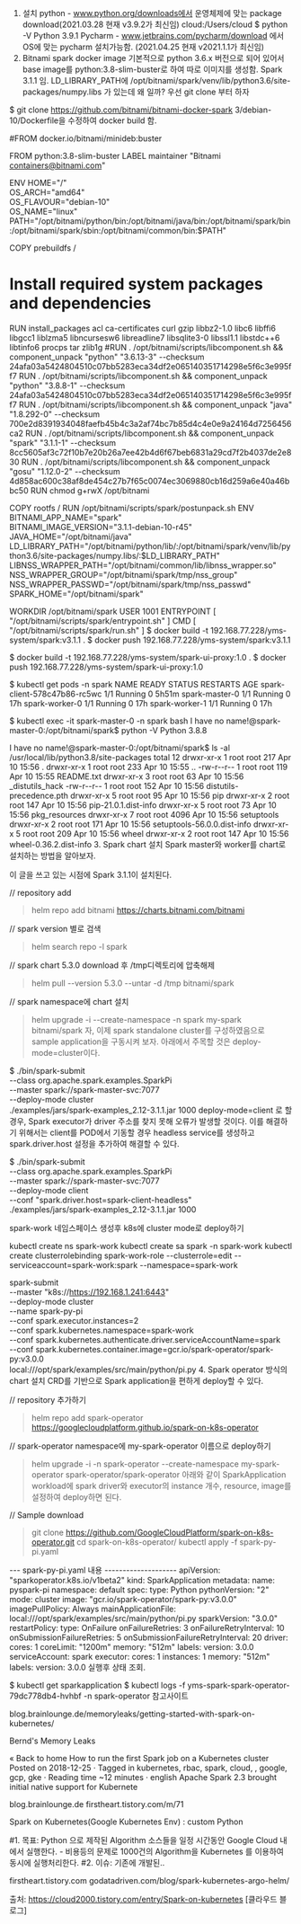 1. 설치
python - www.python.org/downloads에서 운영체제에 맞는 package download(2021.03.28 현재 v3.9.2가 최신임)
cloud:/Users/cloud $ python -V
Python 3.9.1
Pycharm - www.jetbrains.com/pycharm/download 에서 OS에 맞는 pycharm 설치가능함. (2021.04.25 현재 v2021.1.1가 최신임)
2. Bitnami spark docker image
기본적으로 python 3.6.x 버전으로 되어 있어서 base image를 python:3.8-slim-buster로 하여 따로 이미지를 생성함.
Spark 3.1.1 임.
LD_LIBRARY_PATH에 /opt/bitnami/spark/venv/lib/python3.6/site-packages/numpy.libs 가 있는데 왜 일까?
우선 git clone 부터 하자

$ git clone https://github.com/bitnami/bitnami-docker-spark
3/debian-10/Dockerfile을 수정하여 docker build 함.

#FROM docker.io/bitnami/minideb:buster

FROM python:3.8-slim-buster
LABEL maintainer "Bitnami <containers@bitnami.com>"

ENV HOME="/" \
    OS_ARCH="amd64" \
    OS_FLAVOUR="debian-10" \
    OS_NAME="linux" \
    PATH="/opt/bitnami/python/bin:/opt/bitnami/java/bin:/opt/bitnami/spark/bin:/opt/bitnami/spark/sbin:/opt/bitnami/common/bin:$PATH"

COPY prebuildfs /
# Install required system packages and dependencies
RUN install_packages acl ca-certificates curl gzip libbz2-1.0 libc6 libffi6 libgcc1 liblzma5 libncursesw6 libreadline7 libsqlite3-0 libssl1.1 libstdc++6 libtinfo6 procps tar zlib1g
#RUN . /opt/bitnami/scripts/libcomponent.sh && component_unpack "python" "3.6.13-3" --checksum 24afa03a5424804510c07bb5283eca34df2e065140351714298e5f6c3e995ff7
RUN . /opt/bitnami/scripts/libcomponent.sh && component_unpack "python" "3.8.8-1" --checksum 24afa03a5424804510c07bb5283eca34df2e065140351714298e5f6c3e995ff7
RUN . /opt/bitnami/scripts/libcomponent.sh && component_unpack "java" "1.8.292-0" --checksum 700e2d8391934048faefb45b4c3a2af74bc7b85d4c4e0e9a24164d7256456ca2
RUN . /opt/bitnami/scripts/libcomponent.sh && component_unpack "spark" "3.1.1-1" --checksum 8cc5605af3c72f10b7e20b26a7ee42b4d6f67beb6831a29cd7f2b4037de2e830
RUN . /opt/bitnami/scripts/libcomponent.sh && component_unpack "gosu" "1.12.0-2" --checksum 4d858ac600c38af8de454c27b7f65c0074ec3069880cb16d259a6e40a46bbc50
RUN chmod g+rwX /opt/bitnami

COPY rootfs /
RUN /opt/bitnami/scripts/spark/postunpack.sh
ENV BITNAMI_APP_NAME="spark" \
    BITNAMI_IMAGE_VERSION="3.1.1-debian-10-r45" \
    JAVA_HOME="/opt/bitnami/java" \
    LD_LIBRARY_PATH="/opt/bitnami/python/lib/:/opt/bitnami/spark/venv/lib/python3.6/site-packages/numpy.libs/:$LD_LIBRARY_PATH" \
    LIBNSS_WRAPPER_PATH="/opt/bitnami/common/lib/libnss_wrapper.so" \
    NSS_WRAPPER_GROUP="/opt/bitnami/spark/tmp/nss_group" \
    NSS_WRAPPER_PASSWD="/opt/bitnami/spark/tmp/nss_passwd" \
    SPARK_HOME="/opt/bitnami/spark"

WORKDIR /opt/bitnami/spark
USER 1001
ENTRYPOINT [ "/opt/bitnami/scripts/spark/entrypoint.sh" ]
CMD [ "/opt/bitnami/scripts/spark/run.sh" ]
$ docker build -t 192.168.77.228/yms-system/spark:v3.1.1 .
$ docker push 192.168.77.228/yms-system/spark:v3.1.1

$ docker build -t 192.168.77.228/yms-system/spark-ui-proxy:1.0 .
$ docker push 192.168.77.228/yms-system/spark-ui-proxy:1.0

$ kubectl get pods -n spark
NAME                           READY   STATUS    RESTARTS   AGE
spark-client-578c47b86-rc5wc   1/1     Running   0          5h51m
spark-master-0                 1/1     Running   0          17h
spark-worker-0                 1/1     Running   0          17h
spark-worker-1                 1/1     Running   0          17h

$ kubectl exec -it spark-master-0 -n spark bash
I have no name!@spark-master-0:/opt/bitnami/spark$ python -V
Python 3.8.8

I have no name!@spark-master-0:/opt/bitnami/spark$ ls -al /usr/local/lib/python3.8/site-packages
total 12
drwxr-xr-x 1 root root  217 Apr 10 15:56 .
drwxr-xr-x 1 root root  233 Apr 10 15:55 ..
-rw-r--r-- 1 root root  119 Apr 10 15:55 README.txt
drwxr-xr-x 3 root root   63 Apr 10 15:56 _distutils_hack
-rw-r--r-- 1 root root  152 Apr 10 15:56 distutils-precedence.pth
drwxr-xr-x 5 root root   95 Apr 10 15:56 pip
drwxr-xr-x 2 root root  147 Apr 10 15:56 pip-21.0.1.dist-info
drwxr-xr-x 5 root root   73 Apr 10 15:56 pkg_resources
drwxr-xr-x 7 root root 4096 Apr 10 15:56 setuptools
drwxr-xr-x 2 root root  171 Apr 10 15:56 setuptools-56.0.0.dist-info
drwxr-xr-x 5 root root  209 Apr 10 15:56 wheel
drwxr-xr-x 2 root root  147 Apr 10 15:56 wheel-0.36.2.dist-info
3. Spark chart 설치
Spark master와 worker를 chart로 설치하는 방법을 알아보자.

이 글을 쓰고 있는 시점에 Spark 3.1.1이 설치된다.

// repository add
> helm repo add bitnami https://charts.bitnami.com/bitnami

// spark version 별로 검색
> helm search repo -l spark

// spark chart 5.3.0 download 후 /tmp디렉토리에 압축해제
> helm pull --version 5.3.0 --untar -d /tmp bitnami/spark

// spark namespace에 chart 설치
> helm upgrade -i --create-namespace -n spark my-spark bitnami/spark
자, 이제 spark standalone cluster를 구성하였음으로 sample application을 구동시켜 보자. 아래에서 주목할 것은 deploy-mode=cluster이다.

$ ./bin/spark-submit \
 --class org.apache.spark.examples.SparkPi \
 --master spark://spark-master-svc:7077 \
 --deploy-mode cluster \
 ./examples/jars/spark-examples_2.12-3.1.1.jar 1000
deploy-mode=client 로 할 경우, Spark executor가 driver 주소를 찾지 못해 오류가 발생할 것이다. 이를 해결하기 위해서는 client를 POD에서 기동할 경우 headless service를 생성하고 spark.driver.host 설정을 추가하여 해결할 수 있다.

$ ./bin/spark-submit \
 --class org.apache.spark.examples.SparkPi \
 --master spark://spark-master-svc:7077 \
 --deploy-mode client \
 --conf "spark.driver.host=spark-client-headless" \
 ./examples/jars/spark-examples_2.12-3.1.1.jar 1000
 

 

spark-work 네임스페이스 생성후 k8s에 cluster mode로 deploy하기

kubectl create ns spark-work
kubectl create sa spark -n spark-work
kubectl create clusterrolebinding spark-work-role --clusterrole=edit --serviceaccount=spark-work:spark --namespace=spark-work

spark-submit \
--master "k8s://https://192.168.1.241:6443" \
--deploy-mode cluster \
--name spark-py-pi \
--conf spark.executor.instances=2 \
--conf spark.kubernetes.namespace=spark-work \
--conf spark.kubernetes.authenticate.driver.serviceAccountName=spark \
--conf spark.kubernetes.container.image=gcr.io/spark-operator/spark-py:v3.0.0 \
local:///opt/spark/examples/src/main/python/pi.py
4. Spark operator 방식의 chart 설치
CRD를 기반으로 Spark application을 편하게 deploy할 수 있다.

// repository 추가하기
> helm repo add spark-operator https://googlecloudplatform.github.io/spark-on-k8s-operator

// spark-operator namespace에 my-spark-operator 이름으로 deploy하기
> helm upgrade -i -n spark-operator --create-namespace my-spark-operator spark-operator/spark-operator 
아래와 같이 SparkApplication workload에 spark driver와 executor의 instance 개수, resource, image를 설정하여 deploy하면 된다.

// Sample download
> git clone https://github.com/GoogleCloudPlatform/spark-on-k8s-operator.git
> cd spark-on-k8s-operator/
> kubectl apply -f spark-py-pi.yaml

--- spark-py-pi.yaml 내용 --------------------
apiVersion: "sparkoperator.k8s.io/v1beta2"
kind: SparkApplication
metadata:
  name: pyspark-pi
  namespace: default
spec:
  type: Python
  pythonVersion: "2"
  mode: cluster
  image: "gcr.io/spark-operator/spark-py:v3.0.0"
  imagePullPolicy: Always
  mainApplicationFile: local:///opt/spark/examples/src/main/python/pi.py
  sparkVersion: "3.0.0"
  restartPolicy:
    type: OnFailure
    onFailureRetries: 3
    onFailureRetryInterval: 10
    onSubmissionFailureRetries: 5
    onSubmissionFailureRetryInterval: 20
  driver:
    cores: 1
    coreLimit: "1200m"
    memory: "512m"
    labels:
      version: 3.0.0
    serviceAccount: spark
  executor:
    cores: 1
    instances: 1
    memory: "512m"
    labels:
      version: 3.0.0
실행후 상태 조회.

$ kubectl get sparkapplication
$ kubectl logs -f yms-spark-spark-operator-79dc778db4-hvhbf -n spark-operator
참고사이트

blog.brainlounge.de/memoryleaks/getting-started-with-spark-on-kubernetes/

 
Bernd's Memory Leaks

« Back to home How to run the first Spark job on a Kubernetes cluster Posted on 2018-12-25 · Tagged in kubernetes, rbac, spark, cloud, , google, gcp, gke · Reading time ~12 minutes · english Apache Spark 2.3 brought initial native support for Kubernete

blog.brainlounge.de
firstheart.tistory.com/m/71

 
Spark on Kubernetes(Google Kubernetes Env) : custom Python

#1. 목표: Python 으로 제작된 Algorithm 소스들을 일정 시간동안 Google Cloud 내에서 실행한다. - 비용등의 문제로 1000건의 Algorithm을 Kubernetes 를 이용하여 동시에 실행처리한다. #2. 이슈: 기존에 개발된..

firstheart.tistory.com
godatadriven.com/blog/spark-kubernetes-argo-helm/



출처: https://cloud2000.tistory.com/entry/Spark-on-kubernetes [클라우드 블로그]